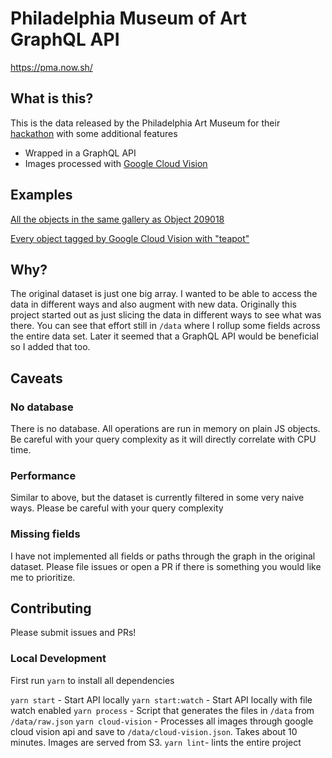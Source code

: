 # Philadelphia Museum of Art GraphQL API

https://pma.now.sh/

## What is this?

This is the data released by the Philadelphia Art Museum for their [hackathon](https://github.com/philamuseum/hackathon) with some additional features
- Wrapped in a GraphQL API
- Images processed with [Google Cloud Vision](https://cloud.google.com/vision/)

## Examples

[All the objects in the same gallery as Object 209018](https://pma.now.sh/?query=%7B%0A%20%20object(id%3A%20209018)%20%7B%0A%20%20%20%20id%0A%20%20%20%20gallery%20%7B%0A%20%20%20%20%20%20number%0A%20%20%20%20%20%20objects%20%7B%0A%20%20%20%20%20%20%20%20id%0A%20%20%20%20%20%20%7D%0A%20%20%20%20%7D%0A%20%20%7D%0A%7D%0A)

[Every object tagged by Google Cloud Vision with "teapot"](https://pma.now.sh/?query=%7B%0A%20%20tag(description%3A%20%22teapot%22)%20%7B%0A%20%20%20%20objects%20%7B%0A%20%20%20%20%20%20id%0A%20%20%20%20%7D%0A%20%20%7D%0A%7D%0A)

## Why?

The original dataset is just one big array. I wanted to be able to access the data in different ways and also augment with new data. Originally this project started out as just slicing the data in different ways to see what was there. You can see that effort still in `/data` where I rollup some fields across the entire data set. Later it seemed that a GraphQL API would be beneficial so I added that too.

## Caveats

### No database

There is no database. All operations are run in memory on plain JS objects. Be careful with your query complexity as it will directly correlate with CPU time.

### Performance

Similar to above, but the dataset is currently filtered in some very naive ways. Please be careful with your query complexity

### Missing fields

I have not implemented all fields or paths through the graph in the original dataset. Please file issues or open a PR if there is something you would like me to prioritize.

## Contributing

Please submit issues and PRs!

### Local Development

First run `yarn` to install all dependencies

`yarn start` - Start API locally
`yarn start:watch` - Start API locally with file watch enabled
`yarn process` - Script that generates the files in `/data` from `/data/raw.json`
`yarn cloud-vision` - Processes all images through google cloud vision api and save to `/data/cloud-vision.json`. Takes about 10 minutes. Images are served from S3.
`yarn lint`- lints the entire project
